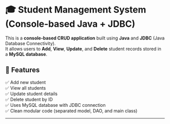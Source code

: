 # 🎓 Student Management System (Console-based Java + JDBC)

This is a **console-based CRUD application** built using **Java** and **JDBC** (Java Database Connectivity).  
It allows users to **Add**, **View**, **Update**, and **Delete** student records stored in a **MySQL database**.

## 🚀 Features

✅ Add new student  
✅ View all students  
✅ Update student details  
✅ Delete student by ID  
✅ Uses MySQL database with JDBC connection  
✅ Clean modular code (separated model, DAO, and main class)

---
